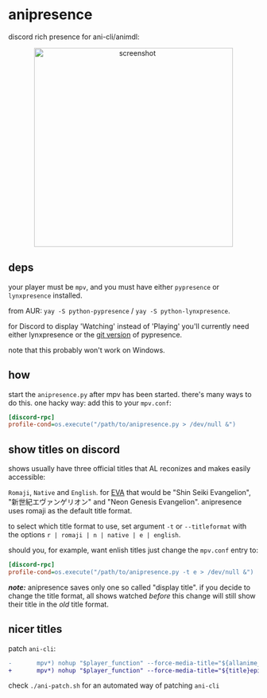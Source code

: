 # anipresence

discord rich presence for ani-cli/animdl:

<p align="center">
    <img style="width: 400px" alt="screenshot" src="https://gist.githubusercontent.com/jakobbbb/d46ec01fc919d857cf5dbc8e9b051bc8/raw/61f74b486b94df68235565119a1cd99e0b254156/screenshot.png"/>
</p>

## deps

your player must be `mpv`, and you must have either `pypresence` or `lynxpresence` installed.

from AUR: `yay -S python-pypresence` / `yay -S python-lynxpresence`.

for Discord to display 'Watching' instead of 'Playing' you'll currently need either lynxpresence or the [git version](https://github.com/qwertyquerty/pypresence#Installation) of pypresence.

note that this probably won't work on Windows.

## how

start the `anipresence.py` after mpv has been started.
there's many ways to do this. one hacky way:
add this to your `mpv.conf`:

```ini
[discord-rpc]
profile-cond=os.execute("/path/to/anipresence.py > /dev/null &")
```

## show titles on discord

shows usually have three official titles that AL reconizes and makes easily accessible:

`Romaji`, `Native` and `English`. for [EVA](https://anilist.co/anime/30/Shin-Seiki-Evangelion/) that would be "Shin Seiki Evangelion", "新世紀エヴァンゲリオン" and "Neon Genesis Evangelion". anipresence uses romaji as the default title format.

to select which title format to use, set argument `-t` or `--titleformat` with the options `r | romaji | n | native | e | english`. 

should you, for example, want enlish titles just change the `mpv.conf` entry to:

```ini
[discord-rpc]
profile-cond=os.execute("/path/to/anipresence.py -t e > /dev/null &")
```
_**note:**_ anipresence saves only one so called "display title". if you decide to change the title format, all shows watched _before_ this change will still show their title in the _old_ title format.
 
## nicer titles

patch `ani-cli`:

```diff
-       mpv*) nohup "$player_function" --force-media-title="${allanime_title}episode-${ep_no}-${mode}" "$episode" >/dev/null 2>&1 & ;;
+       mpv*) nohup "$player_function" --force-media-title="${title}episode-${ep_no}-${mode}" "$episode" >/dev/null 2>&1 & ;;
```

check `./ani-patch.sh` for an automated way of patching `ani-cli`

